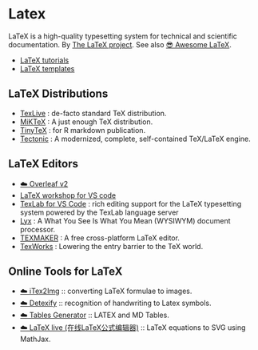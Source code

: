 # Latex


LaTeX is a high-quality typesetting system for technical and scientific documentation. By [The LaTeX project](https://www.latex-project.org/). See also [😎 Awesome LaTeX](https://github.com/egeerardyn/awesome-LaTeX).

<!--more-->

- [LaTeX tutorials](https://www.latex-tutorial.com/)
- [LaTeX templates](http://www.latextemplates.com/)

## LaTeX Distributions

- [TexLive](https://tug.org/texlive/) : de-facto standard TeX distribution.
- [MiKTeX](https://miktex.org/) : A just enough TeX distribution.
- [TinyTeX](https://yihui.org/tinytex/) : for R markdown publication.
- [Tectonic](https://tectonic-typesetting.github.io/) : A modernized, complete, self-contained TeX/LaTeX engine.

## LaTeX Editors

- [☁️ Overleaf v2](https://v2.overleaf.com)
- [LaTeX workshop for VS code](https://marketplace.visualstudio.com/items?itemName=James-Yu.latex-workshop)
- [TexLab for VS Code](https://marketplace.visualstudio.com/items?itemName=efoerster.texlab) : rich editing support for the LaTeX typesetting system powered by the TexLab language server
- [Lyx](https://www.lyx.org/) : A What You See Is What You Mean (WYSIWYM) document processor.
- [TEXMAKER](https://www.xm1math.net/texmaker/) : A free cross-platform LaTeX editor.
- [TexWorks](https://www.tug.org/texworks/) : Lowering the entry barrier to the TeX world.

## Online Tools for LaTeX

- [☁️ iTex2Img](http://www.sciweavers.org/free-online-latex-equation-editor) :: converting LaTeX formulae to images.
- [☁️ Detexify](http://detexify.kirelabs.org/classify.html) :: recognition of handwriting to Latex symbols.
- [☁️ Tables Generator](https://www.tablesgenerator.com/) :: LATEX and MD Tables.
- [☁️ LaTeX live (在线LaTeX公式编辑器)](https://www.latexlive.com/) :: LaTeX equations to SVG using MathJax.


